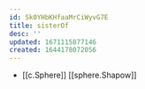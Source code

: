 ```yaml
---
id: Sk0YHbKHfaaMrCiWyvG7E
title: sisterOf
desc: ''
updated: 1671115877146
created: 1644178072056
---
```


- [[c.Sphere]] [[sphere.Shapow]]
